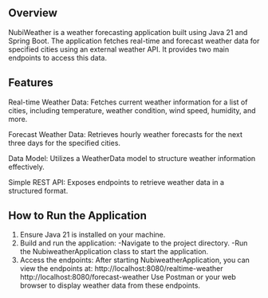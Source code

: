 ## Overview
NubiWeather is a weather forecasting application built using Java 21 and Spring Boot. The application fetches real-time and forecast weather data for specified cities using an external weather API. It provides two main endpoints to access this data.

## Features
Real-time Weather Data: Fetches current weather information for a list of cities, including temperature, weather condition, wind speed, humidity, and more.

Forecast Weather Data: Retrieves hourly weather forecasts for the next three days for the specified cities.

Data Model: Utilizes a WeatherData model to structure weather information effectively.

Simple REST API: Exposes endpoints to retrieve weather data in a structured format.


## How to Run the Application
1. Ensure Java 21 is installed on your machine.
2. Build and run the application:
-Navigate to the project directory.
-Run the NubiweatherApplication class to start the application.
3. Access the endpoints:
After starting NubiweatherApplication, you can view the endpoints at:
http://localhost:8080/realtime-weather
http://localhost:8080/forecast-weather
Use Postman or your web browser to display weather data from these endpoints.
